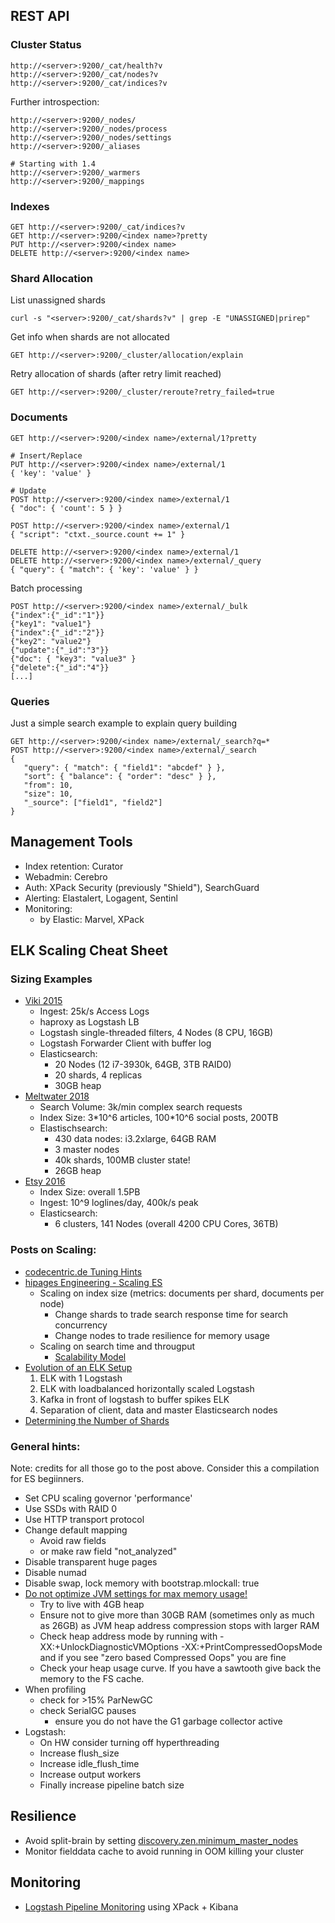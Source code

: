 ## REST API

### Cluster Status

    http://<server>:9200/_cat/health?v
    http://<server>:9200/_cat/nodes?v
    http://<server>:9200/_cat/indices?v

Further introspection:

    http://<server>:9200/_nodes/
    http://<server>:9200/_nodes/process
    http://<server>:9200/_nodes/settings
    http://<server>:9200/_aliases

    # Starting with 1.4
    http://<server>:9200/_warmers
    http://<server>:9200/_mappings

### Indexes

    GET http://<server>:9200/_cat/indices?v
    GET http://<server>:9200/<index name>?pretty
    PUT http://<server>:9200/<index name>
    DELETE http://<server>:9200/<index name>

### Shard Allocation

List unassigned shards

    curl -s "<server>:9200/_cat/shards?v" | grep -E "UNASSIGNED|prirep"

Get info when shards are not allocated

    GET http://<server>:9200/_cluster/allocation/explain

Retry allocation of shards (after retry limit reached)

    GET http://<server>:9200/_cluster/reroute?retry_failed=true

### Documents

    GET http://<server>:9200/<index name>/external/1?pretty

    # Insert/Replace
    PUT http://<server>:9200/<index name>/external/1
    { 'key': 'value' }

    # Update
    POST http://<server>:9200/<index name>/external/1
    { "doc": { 'count': 5 } }

    POST http://<server>:9200/<index name>/external/1
    { "script": "ctxt._source.count += 1" }

    DELETE http://<server>:9200/<index name>/external/1
    DELETE http://<server>:9200/<index name>/external/_query
    { "query": { "match": { 'key': 'value' } }

Batch processing

    POST http://<server>:9200/<index name>/external/_bulk
    {"index":{"_id":"1"}}
    {"key1": "value1"}
    {"index":{"_id":"2"}}
    {"key2": "value2"}
    {"update":{"_id":"3"}}
    {"doc": { "key3": "value3" }
    {"delete":{"_id":"4"}}
    [...]

### Queries

Just a simple search example to explain query building

    GET http://<server>:9200/<index name>/external/_search?q=*
    POST http://<server>:9200/<index name>/external/_search
    {
       "query": { "match": { "field1": "abcdef" } },
       "sort": { "balance": { "order": "desc" } },
       "from": 10,
       "size": 10,
       "_source": ["field1", "field2"]
    }

## Management Tools

- Index retention: Curator
- Webadmin: Cerebro
- Auth: XPack Security (previously "Shield"), SearchGuard
- Alerting: Elastalert, Logagent, Sentinl
- Monitoring:
  - by Elastic: Marvel, XPack

## ELK Scaling Cheat Sheet

### Sizing Examples

- [Viki 2015](https://engineering.viki.com/blog/2015/log-processing-at-scale-elk-cluster-at-25k-events-per-second/)
    - Ingest: 25k/s Access Logs
    - haproxy as Logstash LB
    - Logstash single-threaded filters, 4 Nodes (8 CPU, 16GB)
    - Logstash Forwarder Client with buffer log
    - Elasticsearch:
        - 20 Nodes (12 i7-3930k, 64GB, 3TB RAID0)
        - 20 shards, 4 replicas
        - 30GB heap
- [Meltwater 2018](http://underthehood.meltwater.com/blog/2018/02/06/running-a-400+-node-es-cluster/)
    - Search Volume: 3k/min complex search requests
    - Index Size: 3\*10^6 articles, 100\*10^6 social posts, 200TB 
    - Elastischsearch:
        - 430 data nodes: i3.2xlarge, 64GB RAM
        - 3 master nodes
        - 40k shards, 100MB cluster state!
        - 26GB heap
- [Etsy 2016](https://www.slideshare.net/avleenvig/elk-mooseively-scaling-your-log-system)
    - Index Size: overall 1.5PB
    - Ingest: 10^9 loglines/day, 400k/s peak
    - Elasticsearch:
        - 6 clusters, 141 Nodes (overall 4200 CPU Cores, 36TB) 

### Posts on Scaling:

- [codecentric.de Tuning
    Hints](https://blog.codecentric.de/en/2014/05/elasticsearch-indexing-performance-cheatsheet/)
- [hipages Engineering - Scaling ES](https://medium.com/hipages-engineering/scaling-elasticsearch-b63fa400ee9e)
    - Scaling on index size (metrics: documents per shard, documents per node)
        - Change shards to trade search response time for search concurrency
        - Change nodes to trade resilience for memory usage
    - Scaling on search time and througput
        - [Scalability Model](https://docs.google.com/spreadsheets/d/1F6AlBLR0F9D1SD2upTsHMiJpD7Sz50P_nurosP-WeUs/edit?usp=sharing)
- [Evolution of an ELK Setup](https://www.sumologic.com/wp-content/uploads/elk-stack-vs-sumologic.pdf)
    1. ELK with 1 Logstash
    2. ELK with loadbalanced horizontally scaled Logstash
    3. Kafka in front of logstash to buffer spikes ELK
    4. Separation of client, data and master Elasticsearch nodes
- [Determining the Number of Shards](https://www.elastic.co/guide/en/elasticsearch/guide/current/capacity-planning.html)

### General hints:

Note: credits for all those go to the post above. Consider this a compilation for ES begiinners.

- Set CPU scaling governor 'performance'
- Use SSDs with RAID 0
- Use HTTP transport protocol
- Change default mapping
    - Avoid raw fields
    - or make raw field "not_analyzed"
- Disable transparent huge pages
- Disable numad
- Disable swap, lock memory with
     bootstrap.mlockall: true
- [Do not optimize JVM settings for max memory usage!](https://www.elastic.co/blog/a-heap-of-trouble)
     - Try to live with 4GB heap
     - Ensure not to give more than 30GB RAM (sometimes only as much as 26GB) as JVM heap address compression stops with larger RAM
     - Check heap address mode by running with -XX:+UnlockDiagnosticVMOptions -XX:+PrintCompressedOopsMode and if you see "zero based Compressed Oops" you are fine
     - Check your heap usage curve. If you have a sawtooth give back the memory to the FS cache.
 - When profiling
     - check for >15% ParNewGC
     - check SerialGC pauses
         - ensure you do not have the G1 garbage collector active
 - Logstash:
     - On HW consider turning off hyperthreading
     - Increase flush_size
     - Increase idle_flush_time
     - Increase output workers
     - Finally increase pipeline batch size

## Resilience

- Avoid split-brain by setting [discovery.zen.minimum_master_nodes](https://qbox.io/blog/split-brain-problem-elasticsearch)
- Monitor fielddata cache to avoid running in OOM killing your cluster

## Monitoring

- [Logstash Pipeline Monitoring](https://logz.io/blog/logstash-pipelines/) using XPack + Kibana
